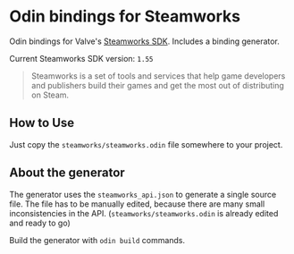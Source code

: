 # Odin bindings for Steamworks
Odin bindings for Valve's [Steamworks SDK](https://partner.steamgames.com/doc/sdk). Includes a binding generator.

Current Steamworks SDK version: `1.55`

> Steamworks is a set of tools and services that help game developers and publishers build
> their games and get the most out of distributing on Steam.

## How to Use
Just copy the `steamworks/steamworks.odin` file somewhere to your project.

## About the generator
The generator uses the `steamworks_api.json` to generate a single source file. The file has to be manually edited, because
there are many small inconsistencies in the API. (`steamworks/steamworks.odin` is already edited and ready to go)

Build the generator with `odin build` commands.
